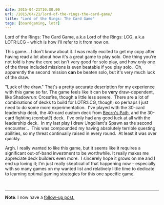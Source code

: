 ```yaml
---
date: 2015-04-21T10:00:00
url: /2015/04/21/lord-of-the-rings-the-card-game/
title: "Lord of the Rings: The Card Game"
tags: [boardgaming, lotr]
---
```


Lord of the Rings: The Card Game, a.k.a Lord of the Rings: LCG, a.k.a LOTR:LCG - which is how I'll refer to it from now on.

This game... I don't know about it.  I was really excited to get my copy after having read a lot about how it's a great game to play solo.  One thing you're not told is how the core set isn't very good for solo play, and how only one of the three included missions is even beatable if you play solo.  Oh, apparently the second mission <strong>can</strong> be beaten solo, but it's very much luck of the draw.

"Luck of the draw."  That's a pretty accurate description for my experience with this game so far.  The game feels like it can be <strong>very</strong> draw-dependent, like Shadowrun: Crossfire, though a little less severe.  There are a lot of combinations of decks to build for LOTR:LCG, though; so perhaps I just need to do some more experimentation.  I've played with the 30-card leadership deck, the 40-card custom deck from <a href="https://hallofbeorn.wordpress.com/beorns-path/">Beorn's Path</a>, and the 30-card fighting (combat?) deck.  I've only had any good luck at all with the leadership deck.  In my last play I drew Ungoliant's Spawn as the second encounter...  This was compounded my having absolutely terrible questing abilities, so my threat continually raised in every round.  At least it was over quickly.

Argh.  I really wanted to like this game, but it seems like it requires a significant out-of-band investment to be worthwhile.  It really makes me appreciate deck builders even more.  I sincerely hope it grows on me and I end up loving it; I'm just really skeptical of that happening now - especially with so many games on my wanted list and relatively little time to dedicate to learning optimal gaming strategies for this one specific game.

&nbsp;

<hr />

<strong>Note</strong>: I now have a <a href="/2015/04/21/lotr-lcg-round-two/">follow-up post.</a>